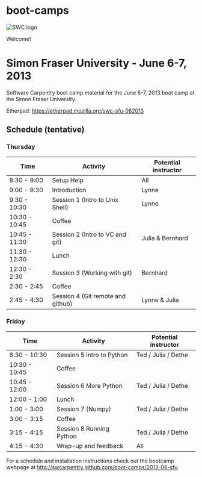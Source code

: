 boot-camps
==========
![SWC logo](http://software-carpentry.org/img/software-carpentry-banner.png)

Welcome!

# Simon Fraser University - June 6-7, 2013
Software Carpentry boot camp material
for the June 6-7, 2013 boot camp at the Simon Fraser University.


Etherpad: https://etherpad.mozilla.org/swc-sfu-062013


## Schedule (tentative)
### Thursday
| Time          |  Activity                            | Potential instructor|
|---------------|--------------------------------------|---------------------|
| 8:30 - 9:00   |  Setup Help                          |  All                |
| 9:00 - 9:30   |  Introduction                        |  Lynne              |
| 9:30 - 10:30  |  Session 1 (Intro to Unix Shell)     |  Lynne              |
| 10:30 - 10:45 |	 Coffee                              |                     |
| 10:45 - 11:30 |  Session 2 (Intro to VC and git)     |  Julia & Bernhard   |
| 11:30 - 12:30 |	 Lunch                               |                     |
| 12:30 - 2:30  |  Session 3 (Working with git)        |  Bernhard           |
| 2:30 - 2:45   |  Coffee                              |                     |
| 2:45 - 4:30 	|  Session 4 (Git remote and github)   |  Lynne & Julia      |



### Friday

| Time          |  Activity                            |Potential instructor|
|---------------|--------------------------------------|--------------------|
| 8:30 - 10:30  |  Session 5 Intro to Python           | Ted / Julia / Dethe|
| 10:30 - 10:45 |	 Coffee                              |                    |
| 10:45 - 12:00 |  Session 6 More Python               | Ted / Julia / Dethe|
| 12:00 - 1:00  |	 Lunch                               |                    |
| 1:00 - 3:00   |  Session 7 (Numpy)                   | Ted / Julia / Dethe|
| 3:00 - 3:15   |  Coffee                              |                    |
| 3:15 - 4:15 	|  Session 8 Running Python            | Ted / Julia / Dethe|
| 4:15 - 4:30   |  Wrap-up and feedback                | All                |


For a schedule and installation instructions check out the bootcamp webpage at
http://swcarpentry.github.com/boot-camps/2013-06-sfu.
